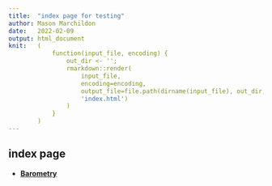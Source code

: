 ```yaml
---
title:  "index page for testing"
author: Mason Marchildon
date:   2022-02-09
output: html_document
knit:   (
            function(input_file, encoding) {
                out_dir <- '';
                rmarkdown::render(
                    input_file,
                    encoding=encoding,
                    output_file=file.path(dirname(input_file), out_dir,
                    'index.html')
                )
            }
        )
---
```


## index page

* **[Barometry](/home/interp/baro.html)**
